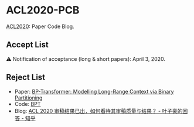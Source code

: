 # ACL2020-PCB

[ACL2020](https://acl2020.org/): Paper Code Blog.

## Accept List

⚠️ Notification of acceptance (long & short papers): April 3, 2020.

## Reject List

- Paper: [BP-Transformer: Modelling Long-Range Context via Binary Partitioning](https://arxiv.org/abs/1911.04070)
- Code: [BPT](https://github.com/yzh119/BPT)
- Blog: [ACL 2020 审稿结果已出，如何看待其审稿质量与结果？ - 叶子豪的回答 - 知乎](https://www.zhihu.com/question/371534652/answer/1016231768)
